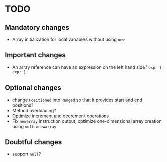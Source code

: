 # TODO

## Mandatory changes

* Array initialization for local variables without using `new`

## Important changes

* An array reference can have an expression on the left hand side? `expr [ expr ]`

## Optional changes

* change `Positioned` into `Ranged` so that it provides start and end positions?
* Method overloading?
* Optimize increment and decrement operations
* Fix `newarray` instruction output, optimize one-dimensional array creation
  using `multianewarray`

## Doubtful changes

* support `null`?

